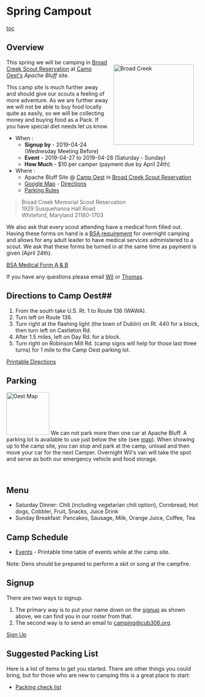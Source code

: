 # Spring Campout #
<style>
img[alt="Broad Creek"]{float:right;padding:1em;height:15em;}
img[alt="Oest Map"]{height:8em;}

main p a[title="Signup"], main p a[title="Printable Directions"]
{
    display:block;
    /*font-size:larger;*/
    color:white;
    background-color:#0A5694;
    margin:auto;
    text-align:center;
    width:6em;
    padding:0.5em;
    padding-right:0.67em;
    border-radius: 25px;
    text-decoration:none;
}

</style>

[toc](toc)

## Overview ##

![Broad Creek][bc_img]
This spring we will be camping in [Broad Creek Scout Reservation][bc_home]
at [Camp Oest's][bc_oest_map] *Apache Bluff* site.

This camp site is much further away and should give our scouts a feeling of more
adventure. As we are further away we will not be able to buy food locally quite
as easily, so we will be collecting money and buying food as a Pack. If you have
special diet needs let us know.

* When :
    * **Signup by** - 2019-04-24 (Wednesday Meeting Before)
    * **Event** - 2019-04-27 to 2019-04-28 (Saturday - Sunday)
    * **How Much** - $10 per camper (payment due by April 24th)
* Where :
    * Apache Bluff Site @ [Camp Oest][bc_oest_map] in [Broad Creek Scout Reservation][bc_home]
    * [<i class="fas fa-map-marker-alt"></i> Google Map][map] - [Directions][bc_direction]
    * [Parking Rules][bc_parking]

>Broad Creek Memorial Scout Reservation<br>
>1929 Susquehanna Hall Road<br>
>Whiteford, Maryland 21160-1703<br>

<i class="fas fa-ambulance"></i> We also ask that every scout attending have a medical form filled out. Having
these forms on hand is a [BSA requirement][bsa_requirement]
for overnight camping and allows for any adult leader to have medical services
administered to a scout. We ask that these forms be turned in at the same time
as payment is given (April 24th).

[BSA Medical Form A & B][bsa_med_a_b]

If you have any questions please email [Wil][camp] or [Thomas][mast].

## Directions to Camp Oest##

1. From the south take U.S. Rt. 1 to Route 136 (WAWA).
2. Turn left on Route 136.
3. Turn right at the flashing light (the town of Dublin) on Rt. 440 for a block, then turn left on Castleton Rd. 
4. After 1.5 miles, left on Day Rd. for a block.
5. Turn right on Robinson Mill Rd. (camp signs will help for those last three turns) for 1 mile to the Camp Oest parking lot.

[Printable Directions][print_directions]

## Parking ##
[![Oest Map][bc_oest_map]][bc_oest_map]
We can not park more then one car at Apache Bluff. A parking lot is available to
use just below the site (see [map][bc_oest_map]). When showing up to the camp
site, you can stop and park at the camp, unload and then move your car for the
next Camper. Overnight Wil's van will take the spot and serve as both our 
emergency vehicle and food storage.

<br style="clear:both">

## Menu ##
* Saturday Dinner: Chili (including vegetarian chili option), Cornbread, Hot dogs, Cobbler, Fruit, Snacks, Juice Drink
* Sunday Breakfast: Pancakes, Sausage, Milk, Orange Juice, Coffee, Tea

## Camp Schedule ##
* [Events](schedule.md) - Printable time table of events while at the camp site.

Note: Dens should be prepared to perform a skit or song at the campfire.

## Signup ##
There are two ways to signup.

1. The primary way is to put your name down
on the [signup][signup] as shown above, we can find you in our roster from that. 
2. The second way is to send an email to [camping@cub306.org][camp].

[Sign Up][signup]

## Suggested Packing List ##
Here is a list of items to get you started. There are other things you could
bring, but for those who are new to camping this is a great place to start:

* [Packing check list](checklist.md)

<!-- image links -->
[bc_home]: http://www.broadcreekbsa.org "Broad Creek Scout Reservation"
[bc_img]: https://5a6a246dfe17a1aac1cd-b99970780ce78ebdd694d83e551ef810.ssl.cf1.rackcdn.com/orgheaders/2527/bcmsr_sign.jpg "Broad Creek"
[bc_direction]: http://www.broadcreekbsa.org/about-broad-creek/contactdirections/42849 "Directions"
[bc_parking]: http://www.broadcreekbsa.org/about-broad-creek/camp-rulesparking/42851 "Parking Rules"
[bc_oest_map]: https://5a6a246dfe17a1aac1cd-b99970780ce78ebdd694d83e551ef810.ssl.cf1.rackcdn.com/orgheaders/2527/oest_map.jpg "Camp Oest Map"

[camp]: mailto:camping@cub306.org "Camping Cordinator Email address"
[mast]: mailto:cubmaster@cub306.org "Cub Master Email address"

[bsa_requirement]: https://www.scouting.org/health-and-safety/ahmr/ "BSA Medical Form Page"
[bsa_med_a_b]: https://filestore.scouting.org/filestore/HealthSafety/pdf/680-001_AB.pdf "Medical Form A & B"

[map]: https://goo.gl/maps/2auWRVoBE642 "Google Map to camp site"

[sheet]: https://www.google.com/sheets/about/ "What is google sheets"
[signup]: https://docs.google.com/spreadsheets/d/1Ww8VIJoBJvnpNW-HK3_sJEKXPdFskV6K1nKwN8Sgo_Q/edit?usp=sharing "Signup"
[print_directions]: directions.md "Printable Directions"

